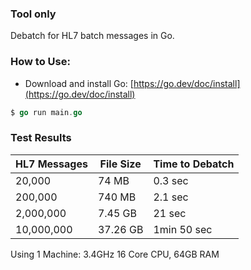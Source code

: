 ### Tool only 

Debatch for HL7 batch messages in Go.

### How to Use:

- Download and install Go:
  [https://go.dev/doc/install](https://go.dev/doc/install)

```Go
$ go run main.go  
```


### Test Results

|HL7 Messages |File Size | Time to Debatch |
---             | ---      | ---         |
|     20,000    | 74 MB    | 0.3 sec     |
|    200,000    | 740 MB   | 2.1 sec     |
|  2,000,000    | 7.45 GB  | 21 sec      |
| 10,000,000    | 37.26 GB | 1min 50 sec |
Using 1 Machine: 3.4GHz 16 Core CPU, 64GB RAM